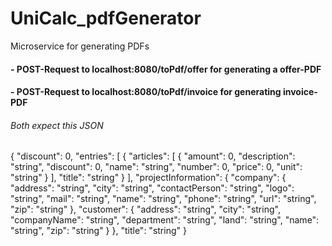 # UniCalc_pdfGenerator
Microservice for generating PDFs

#### - POST-Request to localhost:8080/toPdf/offer for generating a offer-PDF

#### - POST-Request to localhost:8080/toPdf/invoice for generating invoice-PDF

###### Both expect this JSON
{
  "discount": 0,
  "entries": [
    {
      "articles": [
        {
          "amount": 0,
          "description": "string",
          "discount": 0,
          "name": "string",
          "number": 0,
          "price": 0,
          "unit": "string"
        }
      ],
      "title": "string"
    }
  ],
  "projectInformation": {
    "company": {
      "address": "string",
      "city": "string",
      "contactPerson": "string",
      "logo": "string",
      "mail": "string",
      "name": "string",
      "phone": "string",
      "url": "string",
      "zip": "string"
    },
    "customer": {
      "address": "string",
      "city": "string",
      "companyName": "string",
      "department": "string",
      "land": "string",
      "name": "string",
      "zip": "string"
    }
  },
  "title": "string"
}
